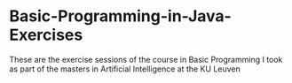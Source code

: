# Basic-Programming-in-Java-Exercises
These are the exercise sessions of the course in Basic Programming I took as part of the masters in Artificial Intelligence at the KU Leuven
